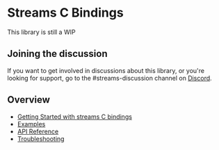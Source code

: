 # Streams C Bindings
This library is still a WIP 

## Joining the discussion
If you want to get involved in discussions about this library, or you're looking for support, go to the #streams-discussion channel on [Discord](https://discord.iota.org).

## Overview
- [Getting Started with streams C bindings](getting_started.md)
- [Examples](examples.md)
- [API Reference](api_reference.md)
- [Troubleshooting](troubleshooting.md)

